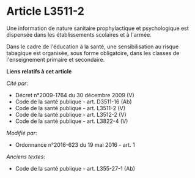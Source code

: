 # Article L3511-2

Une information de nature sanitaire prophylactique et psychologique est dispensée dans les établissements scolaires et à
l'armée. 

Dans le cadre de l'éducation à la santé, une sensibilisation au risque tabagique est organisée, sous forme obligatoire, dans
les classes de l'enseignement primaire et secondaire.

**Liens relatifs à cet article**

_Cité par_:

  - Décret n°2009-1764 du 30 décembre 2009 (V)
  - Code de la santé publique - art. D3511-16 (Ab)
  - Code de la santé publique - art. L3511-2 (V)
  - Code de la santé publique - art. L3512-2 (V)
  - Code de la santé publique - art. L3822-4 (V)

_Modifié par_:

  - Ordonnance n°2016-623 du 19 mai 2016 - art. 1

_Anciens textes_:

  - Code de la santé publique - art. L355-27-1 (Ab)
